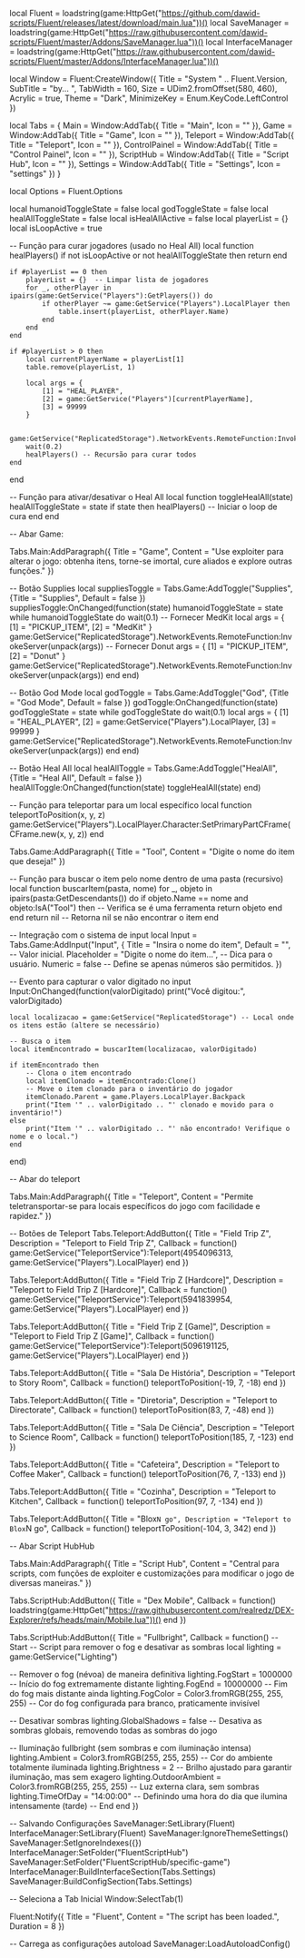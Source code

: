 local Fluent = loadstring(game:HttpGet("https://github.com/dawid-scripts/Fluent/releases/latest/download/main.lua"))()
local SaveManager = loadstring(game:HttpGet("https://raw.githubusercontent.com/dawid-scripts/Fluent/master/Addons/SaveManager.lua"))()
local InterfaceManager = loadstring(game:HttpGet("https://raw.githubusercontent.com/dawid-scripts/Fluent/master/Addons/InterfaceManager.lua"))()

local Window = Fluent:CreateWindow({
    Title = "System " .. Fluent.Version,
    SubTitle = "by... ",
    TabWidth = 160,
    Size = UDim2.fromOffset(580, 460),
    Acrylic = true,
    Theme = "Dark",
    MinimizeKey = Enum.KeyCode.LeftControl
})

local Tabs = {
    Main = Window:AddTab({ Title = "Main", Icon = "" }),
    Game = Window:AddTab({ Title = "Game", Icon = "" }),
    Teleport = Window:AddTab({ Title = "Teleport", Icon = "" }),
    ControlPainel = Window:AddTab({ Title = "Control Painel", Icon = "" }),
    ScriptHub = Window:AddTab({ Title = "Script Hub", Icon = "" }),
    Settings = Window:AddTab({ Title = "Settings", Icon = "settings" })
}

local Options = Fluent.Options

local humanoidToggleState = false
local godToggleState = false
local healAllToggleState = false
local isHealAllActive = false
local playerList = {}
local isLoopActive = true

-- Função para curar jogadores (usado no Heal All)
local function healPlayers()
    if not isLoopActive or not healAllToggleState then return end

    if #playerList == 0 then
        playerList = {}  -- Limpar lista de jogadores
        for _, otherPlayer in ipairs(game:GetService("Players"):GetPlayers()) do
            if otherPlayer ~= game:GetService("Players").LocalPlayer then
                table.insert(playerList, otherPlayer.Name)
            end
        end
    end

    if #playerList > 0 then
        local currentPlayerName = playerList[1]
        table.remove(playerList, 1)

        local args = {
            [1] = "HEAL_PLAYER",
            [2] = game:GetService("Players")[currentPlayerName],
            [3] = 99999
        }

        game:GetService("ReplicatedStorage").NetworkEvents.RemoteFunction:InvokeServer(unpack(args))
        wait(0.2)
        healPlayers() -- Recursão para curar todos
    end
end

-- Função para ativar/desativar o Heal All
local function toggleHealAll(state)
    healAllToggleState = state
    if state then
        healPlayers()  -- Iniciar o loop de cura
    end
end

 -- Abar Game:
 
Tabs.Main:AddParagraph({ Title = "Game", Content = "Use exploiter para alterar o jogo: obtenha itens, torne-se imortal, cure aliados e explore outras funções." })

-- Botão Supplies
local suppliesToggle = Tabs.Game:AddToggle("Supplies", {Title = "Supplies", Default = false })
suppliesToggle:OnChanged(function(state)
    humanoidToggleState = state
    while humanoidToggleState do
        wait(0.1)
        -- Fornecer MedKit
        local args = { [1] = "PICKUP_ITEM", [2] = "MedKit" }
        game:GetService("ReplicatedStorage").NetworkEvents.RemoteFunction:InvokeServer(unpack(args))
        -- Fornecer Donut
        args = { [1] = "PICKUP_ITEM", [2] = "Donut" }
        game:GetService("ReplicatedStorage").NetworkEvents.RemoteFunction:InvokeServer(unpack(args))
    end
end)

-- Botão God Mode
local godToggle = Tabs.Game:AddToggle("God", {Title = "God Mode", Default = false })
godToggle:OnChanged(function(state)
    godToggleState = state
    while godToggleState do
        wait(0.1)
        local args = { [1] = "HEAL_PLAYER", [2] = game:GetService("Players").LocalPlayer, [3] = 99999 }
        game:GetService("ReplicatedStorage").NetworkEvents.RemoteFunction:InvokeServer(unpack(args))
    end
end)

-- Botão Heal All
local healAllToggle = Tabs.Game:AddToggle("HealAll", {Title = "Heal All", Default = false })
healAllToggle:OnChanged(function(state)
    toggleHealAll(state)
end)

-- Função para teleportar para um local específico
local function teleportToPosition(x, y, z)
    game:GetService("Players").LocalPlayer.Character:SetPrimaryPartCFrame(CFrame.new(x, y, z))
end

Tabs.Game:AddParagraph({ Title = "Tool", Content = "Digite o nome do item que deseja!" })

-- Função para buscar o item pelo nome dentro de uma pasta (recursivo)
local function buscarItem(pasta, nome)
    for _, objeto in ipairs(pasta:GetDescendants()) do
        if objeto.Name == nome and objeto:IsA("Tool") then -- Verifica se é uma ferramenta
            return objeto
        end
    end
    return nil -- Retorna nil se não encontrar o item
end

-- Integração com o sistema de input
local Input = Tabs.Game:AddInput("Input", {
    Title = "Insira o nome do item",
    Default = "", -- Valor inicial.
    Placeholder = "Digite o nome do item...", -- Dica para o usuário.
    Numeric = false -- Define se apenas números são permitidos.
})

-- Evento para capturar o valor digitado no input
Input:OnChanged(function(valorDigitado)
    print("Você digitou:", valorDigitado)
    
    local localizacao = game:GetService("ReplicatedStorage") -- Local onde os itens estão (altere se necessário)
    
    -- Busca o item
    local itemEncontrado = buscarItem(localizacao, valorDigitado)
    
    if itemEncontrado then
        -- Clona o item encontrado
        local itemClonado = itemEncontrado:Clone()
        -- Move o item clonado para o inventário do jogador
        itemClonado.Parent = game.Players.LocalPlayer.Backpack
        print("Item '" .. valorDigitado .. "' clonado e movido para o inventário!")
    else
        print("Item '" .. valorDigitado .. "' não encontrado! Verifique o nome e o local.")
    end
end)



 -- Abar do teleport

Tabs.Main:AddParagraph({ Title = "Teleport", Content = "Permite teletransportar-se para locais específicos do jogo com facilidade e rapidez." })

-- Botões de Teleport
Tabs.Teleport:AddButton({
    Title = "Field Trip Z",
    Description = "Teleport to Field Trip Z",
    Callback = function()
        game:GetService("TeleportService"):Teleport(4954096313, game:GetService("Players").LocalPlayer)
    end
})

Tabs.Teleport:AddButton({
    Title = "Field Trip Z [Hardcore]",
    Description = "Teleport to Field Trip Z [Hardcore]",
    Callback = function()
        game:GetService("TeleportService"):Teleport(5941839954, game:GetService("Players").LocalPlayer)
    end
})

Tabs.Teleport:AddButton({
    Title = "Field Trip Z [Game]",
    Description = "Teleport to Field Trip Z [Game]",
    Callback = function()
        game:GetService("TeleportService"):Teleport(5096191125, game:GetService("Players").LocalPlayer)
    end
})

Tabs.Teleport:AddButton({
    Title = "Sala De História",
    Description = "Teleport to Story Room",
    Callback = function()
        teleportToPosition(-19, 7, -18)
    end
})

Tabs.Teleport:AddButton({
    Title = "Diretoria",
    Description = "Teleport to Directorate",
    Callback = function()
        teleportToPosition(83, 7, -48)
    end
})

Tabs.Teleport:AddButton({
    Title = "Sala De Ciência",
    Description = "Teleport to Science Room",
    Callback = function()
        teleportToPosition(185, 7, -123)
    end
})

Tabs.Teleport:AddButton({
    Title = "Cafeteira",
    Description = "Teleport to Coffee Maker",
    Callback = function()
        teleportToPosition(76, 7, -133)
    end
})

Tabs.Teleport:AddButton({
    Title = "Cozinha",
    Description = "Teleport to Kitchen",
    Callback = function()
        teleportToPosition(97, 7, -134)
    end
})

Tabs.Teleport:AddButton({
    Title = "Blox`N go",
    Description = "Teleport to Blox`N go",
    Callback = function()
        teleportToPosition(-104, 3, 342)
    end
})

 -- Abar Script HubHub
 
Tabs.Main:AddParagraph({ Title = "Script Hub", Content = "Central para scripts, com funções de exploiter e customizações para modificar o jogo de diversas maneiras." })
 
Tabs.ScriptHub:AddButton({ Title = "Dex Mobile", Callback = function() 
loadstring(game:HttpGet("https://raw.githubusercontent.com/realredz/DEX-Explorer/refs/heads/main/Mobile.lua"))()
end })
 
Tabs.ScriptHub:AddButton({ Title = "Fullbright", Callback = function() 
 -- Start
-- Script para remover o fog e desativar as sombras
local lighting = game:GetService("Lighting")

-- Remover o fog (névoa) de maneira definitiva
lighting.FogStart = 1000000  -- Início do fog extremamente distante
lighting.FogEnd = 10000000  -- Fim do fog mais distante ainda
lighting.FogColor = Color3.fromRGB(255, 255, 255)  -- Cor do fog configurada para branco, praticamente invisível

-- Desativar sombras
lighting.GlobalShadows = false  -- Desativa as sombras globais, removendo todas as sombras do jogo

-- Iluminação fullbright (sem sombras e com iluminação intensa)
lighting.Ambient = Color3.fromRGB(255, 255, 255)  -- Cor do ambiente totalmente iluminada
lighting.Brightness = 2  -- Brilho ajustado para garantir iluminação, mas sem exagero
lighting.OutdoorAmbient = Color3.fromRGB(255, 255, 255)  -- Luz externa clara, sem sombras
lighting.TimeOfDay = "14:00:00"  -- Definindo uma hora do dia que ilumina intensamente (tarde)
 -- End
end })

-- Salvando Configurações
SaveManager:SetLibrary(Fluent)
InterfaceManager:SetLibrary(Fluent)
SaveManager:IgnoreThemeSettings()
SaveManager:SetIgnoreIndexes({})
InterfaceManager:SetFolder("FluentScriptHub")
SaveManager:SetFolder("FluentScriptHub/specific-game")
InterfaceManager:BuildInterfaceSection(Tabs.Settings)
SaveManager:BuildConfigSection(Tabs.Settings)

-- Seleciona a Tab Inicial
Window:SelectTab(1)

Fluent:Notify({
    Title = "Fluent",
    Content = "The script has been loaded.",
    Duration = 8
})

-- Carrega as configurações autoload
SaveManager:LoadAutoloadConfig()
